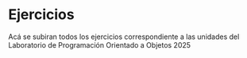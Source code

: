 # Ejercicios
Acá se subiran todos los ejercicios correspondiente  a las unidades del Laboratorio de Programación Orientado a Objetos 2025
